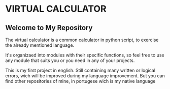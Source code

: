 # VIRTUAL CALCULATOR

## Welcome to My Repository

The virtual calculator is a common calculator in python script, to exercise the already mentioned language.

It's organizaed into modules with their specific functions, so feel free to use any module that suits you or you need in any of your projects.

This is my first project in english. Still containing many written or logical errors, wich will be improved during my language improvement. But you can find other repositories of mine, in portugese wich is my native language
